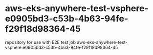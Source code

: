 # aws-eks-anywhere-test-vsphere-e0905bd3-c53b-4b63-94fe-f29f18d98364-45
repository for use with E2E test job aws-eks-anywhere-test-vsphere:e0905bd3-c53b-4b63-94fe-f29f18d98364-45
